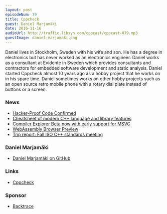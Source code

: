 ```yaml
---
layout: post
episodeNum: 79
title: Cppcheck
guest: Daniel Marjamäki
date: 2016-11-16
audioUrl: http://traffic.libsyn.com/cppcast/cppcast-079.mp3
guestImage: daniel-marjamaki.png
---
```


Daniel lives in Stockholm, Sweden with his wife and son. He has a degree in electronics but has never worked as an electronics engineer. Daniel works as a consultant at Evidente in Sweden which provides consultants and contractors for embedded software development and static analysis.
Daniel started Cppcheck almost 10 years ago as a hobby project that he works on in his spare time. Daniel sometimes works on other hobby projects such as an open source retro mobile phone with a rotary dial plate instead of buttons or a screen.

### News ###

 - [Hacker-Proof Code Confirmed](https://www.quantamagazine.org/20160920-formal-verification-creates-hacker-proof-code/)
 - [Cheatsheet of modern C++ language and library features](https://github.com/AnthonyCalandra/modern-cpp-features)
 - [Compiler Explorer Beta now with early support for MSVC](http://gcc.beta.godbolt.org/)
 - [WebAssembly Browser Preview](https://hacks.mozilla.org/2016/10/webassembly-browser-preview/)
 - [Trip report: Fall ISO C++ standards meeting](https://herbsutter.com/2016/11/15/trip-report-fall-iso-c-standards-meeting-issaquah/)
 
### Daniel Marjamäki ###

 - [Daniel Marjamäki on GitHub](https://github.com/danmar)
 
### Links ###

 - [Cppcheck](http://cppcheck.sourceforge.net/)
 
### Sponsor ###

- [Backtrace](https://www.backtrace.io/cppcast)

